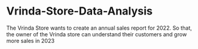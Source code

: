 # Vrinda-Store-Data-Analysis
The Vrinda Store wants to create an annual sales report for 2022. So that, the owner of the Vrinda store can understand their customers and grow more sales in 2023
